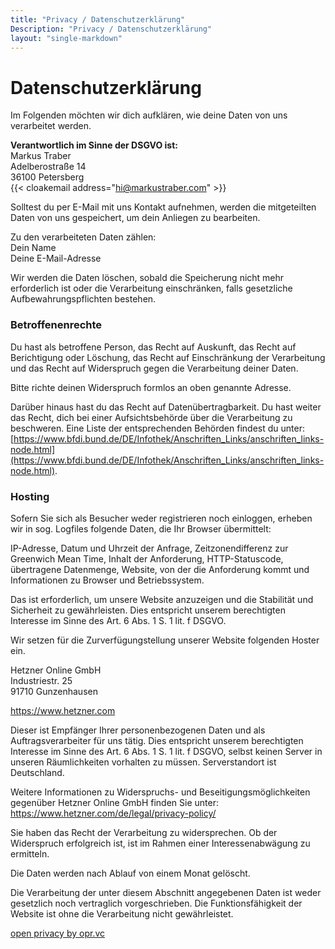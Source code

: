 ```yaml
---
title: "Privacy / Datenschutzerklärung"
Description: "Privacy / Datenschutzerklärung"
layout: "single-markdown"
---
```


# Datenschutzerklärung

Im Folgenden möchten wir dich aufklären, wie deine Daten von uns verarbeitet werden.

**Verantwortlich im Sinne der DSGVO ist:** \
Markus Traber \
Adelberostraße 14 \
36100 Petersberg \
{{< cloakemail address="hi@markustraber.com" >}}

Solltest du per E-Mail mit uns Kontakt aufnehmen, werden die mitgeteilten Daten von uns gespeichert, um dein Anliegen zu bearbeiten.

Zu den verarbeiteten Daten zählen: \
Dein Name \
Deine E-Mail-Adresse

Wir werden die Daten löschen, sobald die Speicherung nicht mehr erforderlich ist oder die Verarbeitung einschränken, falls gesetzliche Aufbewahrungspflichten bestehen.

### Betroffenenrechte

Du hast als betroffene Person, das Recht auf Auskunft, das Recht auf Berichtigung oder Löschung, das Recht auf Einschränkung der Verarbeitung und das Recht auf Widerspruch gegen die Verarbeitung deiner Daten.

Bitte richte deinen Widerspruch formlos an oben genannte Adresse.

Darüber hinaus hast du das Recht auf Datenübertragbarkeit. Du hast weiter das Recht, dich bei einer Aufsichtsbehörde über die Verarbeitung zu beschweren. Eine Liste der entsprechenden Behörden findest du unter: [https://www.bfdi.bund.de/DE/Infothek/Anschriften_Links/anschriften_links-node.html](https://www.bfdi.bund.de/DE/Infothek/Anschriften_Links/anschriften_links-node.html).

### Hosting

Sofern Sie sich als Besucher weder registrieren noch einloggen, erheben wir in sog. Logfiles folgende Daten, die Ihr Browser übermittelt:

IP-Adresse, Datum und Uhrzeit der Anfrage, Zeitzonendifferenz zur Greenwich Mean Time, Inhalt der Anforderung, HTTP-Statuscode, übertragene Datenmenge, Website, von der die Anforderung kommt und Informationen zu Browser und Betriebssystem.

Das ist erforderlich, um unsere Website anzuzeigen und die Stabilität und Sicherheit zu gewährleisten. Dies entspricht unserem berechtigten Interesse im Sinne des Art. 6 Abs. 1 S. 1 lit. f DSGVO.

Wir setzen für die Zurverfügungstellung unserer Website folgenden Hoster ein.

Hetzner Online GmbH \
Industriestr. 25 \
91710 Gunzenhausen

https://www.hetzner.com

Dieser ist Empfänger Ihrer personenbezogenen Daten und als Auftragsverarbeiter für uns tätig. Dies entspricht unserem berechtigten Interesse im Sinne des Art. 6 Abs. 1 S. 1 lit. f DSGVO, selbst keinen Server in unseren Räumlichkeiten vorhalten zu müssen. Serverstandort ist Deutschland.

Weitere Informationen zu Widerspruchs- und Beseitigungsmöglichkeiten gegenüber Hetzner Online GmbH finden Sie unter: https://www.hetzner.com/de/legal/privacy-policy/

Sie haben das Recht der Verarbeitung zu widersprechen. Ob der Widerspruch erfolgreich ist, ist im Rahmen einer Interessenabwägung zu ermitteln.

Die Daten werden nach Ablauf von einem Monat gelöscht.

Die Verarbeitung der unter diesem Abschnitt angegebenen Daten ist weder gesetzlich noch vertraglich vorgeschrieben. Die Funktionsfähigkeit der Website ist ohne die Verarbeitung nicht gewährleistet.

[open privacy by opr.vc](https://opr.vc)
